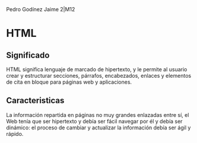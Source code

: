 <etiqueta>
    Pedro Godínez Jaime 2|M12
</etiqueta>
<!-- Aprendiendo HTML-->
<!DOCTYPE html>

<!-- Inicio del Documento -->
<html lang="es">

<!-- Informacion HTML -->
<head>
    <meta charset="UTF-8">
    <title>Pedro Godínez Jaime</title>
</head>

<!-- Representacion del contenido -->
<body>
    <h1>HTML</h1>
    <h2>Significado</h2>
    <p>HTML significa lenguaje de marcado de hipertexto, y le permite al usuario crear y estructurar secciones, párrafos, encabezados, enlaces y elementos de cita en bloque para páginas web y aplicaciones.</p>
    <h2>Caracteristicas</h2>
    <p>La información repartida en páginas no muy grandes enlazadas entre sí, el Web tenía que ser hipertexto y debía ser fácil navegar por él y debía ser dinámico: el proceso de cambiar y actualizar la información debía ser ágil y rápido.</p>
</body>
</html>
